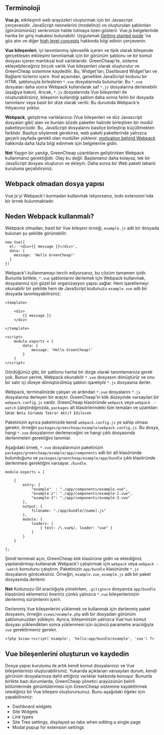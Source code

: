 ## Terminoloji

**Vue.js**, etkileşimli web arayüzleri oluşturmak için bir Javascript çerçevesidir. JavaScript nesnelerini (modeliniz) ve oluşturulan şablonları (görünümünüz) senkronize halde tutmaya özen gösterir. Vue.js belgelerinde harika bir giriş makalesi bulunabilir. Uygulamalı [Getting started guide](http://vuejs.org/guide/) 'na göz atın ve diğer [high level concepts](http://blog.evanyou.me/2015/10/25/vuejs-re-introduction/) hakkında bilgi edinin çerçevenin.

**Vue bileşenleri**, iyi tanımlanmış işlevsellik içeren ve tipik olarak bileşende gerçekleşen etkileşimi tanımlamak için bir görünüm şablonu ve bir komut dosyası içeren mantıksal kod varlıklarıdır. GreenCheap'te, sisteme ekleyebileceğiniz birçok varlık Vue bileşenleri olarak oluşturulur ve GreenCheap sistemine kaydedilir. Bu, Widget'ları, Dashboard Widget'ları ve Bağlantı türlerini içerir. Kod açısından, genellikle JavaScript kodunu bir HTML şablonuyla birleştiren `*.vue` dosyalarında bulunurlar. Bu `*.vue` dosyaları daha sonra Webpack kullanılarak saf `*.js` dosyalarına derlenebilir (aşağıya bakın). Ancak, `*.js` dosyalarında Vue bileşenleri de oluşturabilirsiniz, bileşenin kullandığı şablon daha sonra farklı bir dosyada tanımlanır veya basit bir dize olarak verilir. Bu durumda Webpack'e ihtiyacınız yoktur.

**Webpack**, geliştirme varlıklarınızı (Vue bileşenleri ve düz Javascript dosyaları gibi) alan ve bunları sözde paketler halinde birleştiren bir modül paketleyicisidir. Bu, JavaScript dosyalarını basitçe birleştirip küçültmekten farklıdır. Basitçe söylemek gerekirse, web paketi paketlerinde yalnızca geçerli sayfada gerekli olan modüller yüklenir. [motivation behind Webpack](http://webpack.github.io/docs/motivation.html) hakkında daha fazla bilgi edinmek için belgelerine gidin.

**Not** Yaygın bir yanılgı, GreenCheap uzantılarını geliştirirken Webpack kullanmanız gerektiğidir. Olay bu değil. Başlamanız daha kolaysa, tek bir JavaScript dosyası oluşturun ve ekleyin. Daha sonra bir Web paketi tabanlı kuruluma geçebilirsiniz.

## Webpack olmadan dosya yapısı

Vue.js'yi Webpack'i kurmadan kullanmak istiyorsanız, todo extension'nda bir örnek bulunmaktadır.

## Neden Webpack kullanmalı?

Webpack olmadan, basit bir Vue bileşeni örneği, `example.js` adlı bir dosyada bulunan şu şekilde görünebilir:

```
new Vue({
  el: '<div>{{ message }}</div>',
  data: {
    message: 'Hello GreenCheap!'
  }
})
```

Webpack'i kullanmamayı tercih ediyorsanız, bu çözüm tamamen iyidir. Bununla birlikte, `*.vue` şablonlarını derlemek için Webpack kullanmak, dosyalarınız için güzel bir organizasyon yapısı sağlar. Hem işaretlemeyi okunabilir bir şekilde hem de JavaScript kodunuzu `example.vue` adlı bir dosyada tanımlayabilirsiniz:

```
<template>

	<div>
  		{{ message }}
	</div>

</template>

<script>
	module.exports = {
		data: {
    		message: 'Hello GreenCheap!'
  		}
  	}
</script>
```

Gördüğünüz gibi, bir şablonu hantal bir dizge olarak tanımlamanıza gerek yok. Bunun yerine, Webpack okunabilir `*.vue` dosyasını dönüştürür ve onu bir satır içi dizeye dönüştürülmüş şablon işaretiyle `*.js` dosyasına derler.

Webpack, terminalinizde çalışan ve ardından `*.vue` dosyalarını `*.js` dosyalarına derleyen bir araçtır. GreenCheap'in kök düzeyinde varsayılan bir `webpack.config.js` vardır. GreenCheap klasöründe `webpack` veya `webpack --watch` çalıştırdığınızda, `packages` alt klasörlerindeki tüm temaları ve uzantıları tarar. `Beta Sürümde Tekrar Aktif Edilecek`

Paketinizin ayrıca paketinizde kendi `webpack.config.js` ye sahip olması gerekir, örneğin `packages/greencheap/example/webpack.config.js`. Bu dosya, hangi `*.vue` dosyalarının derleneceğini ve hangi çıktı dosyasında derlenmeleri gerektiğini tanımlar.

Aşağıdaki örnek, `*.vue` dosyalarınızın paketinizin `packages/greencheap/example/app/components` adlı bir alt klasöründe bulunduğunu ve `packages/greencheap/example/app/bundle` çıktı klasöründe derlenmesi gerektiğini varsayar. `/bundle`.

```
module.exports = [

    {
        entry: {
            "example"  : "./app/components/example.vue",
            "example-2": "./app/components/example-2.vue",
            "example-3": "./app/components/example-3.vue"
        },
        output: {
            filename: "./app/bundle/[name].js"
        },
        module: {
            loaders: [
                { test: /\.vue$/, loader: "vue" }
            ]
        }
    }

];
```

Şimdi terminali açın, GreenCheap kök klasörüne gidin ve eklediğiniz yapılandırmayı kullanarak Webpack'i çalıştırmak için `webpack` veya `webpack --watch` komutunu çalıştırın. Paketinizin `app/bundle` klasöründe `*.js` dosyalarını göreceksiniz. Örneğin, `example.vue`, `example.js` adlı bir paket dosyasında derlenir.

**Not** Kodunuzu Git aracılığıyla yönetirken, `.gitignore` dosyanıza `app/bundle` klasörünü eklemenizi öneririz çünkü yalnızca `*.vue` bileşenlerinizin derlenmiş sürümlerini içerir.

Derlenmiş Vue bileşenlerini yüklemek ve kullanmak için derlenmiş paket dosyasını, örneğin `views/example.php` adlı bir dosyadan görünüm şablonunuzdan yükleyin. Ayrıca, bileşeninizin yalnızca Vue'nun komut dosyası yüklendikten sonra yüklenmesi için üçüncü parametre aracılığıyla `vue` gerektirmeniz gerekir.

```
<?php $view->script('example', 'hello:app/bundle/example', 'vue') ?>
```

## Vue bileşenlerini oluşturun ve kaydedin

Dosya yapısı kurulumu ile artık kendi komut dosyalarınızı ve Vue bileşenlerinizi oluşturabilirsiniz. Yukarıda açıklanan varsayılan durum, kendi görünüm dosyalarınıza dahil ettiğiniz varlıklar hakkında konuşur. Bununla birlikte bazı durumlarda, GreenCheap yönetici arayüzünün belirli bölümlerinde görüntülenmesi için GreenCheap sistemine kaydettirmek istediğiniz bir Vue bileşeni oluşturursunuz. Bunu aşağıdaki öğeler için yapabilirsiniz:

* Dashboard widgets
* Site Widgets
* Link types
* Site Tree settings, displayed as tabs when editing a single page
* Modal popup for extension settings